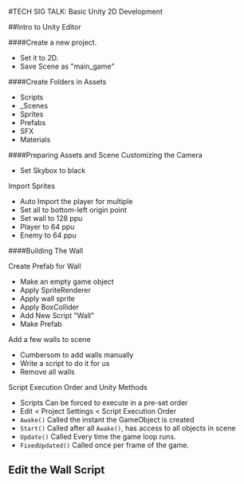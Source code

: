 #TECH SIG TALK:  Basic Unity 2D Development

##Intro to Unity Editor

####Create a new project.  
- Set it to 2D.
- Save Scene as "main_game"

####Create Folders in Assets
- Scripts
- _Scenes
- Sprites
- Prefabs
- SFX
- Materials

####Preparing Assets and Scene
Customizing the Camera
- Set Skybox to black

Import Sprites
- Auto Import the player for multiple
- Set all to bottom-left origin point
- Set wall to 128 ppu
- Player to 64 ppu
- Enemy to 64 ppu

####Building The Wall

Create Prefab for Wall
- Make an empty game object
- Apply SpriteRenderer
- Apply wall sprite 
- Apply BoxCollider
- Add New Script "Wall"
- Make Prefab

Add a few walls to scene
- Cumbersom to add walls manually
- Write a script to do it for us
- Remove all walls

Script Execution Order and Unity Methods
- Scripts Can be forced to execute in a pre-set order
- Edit < Project Settings < Script Execution Order
- `Awake()` Called the instant the GameObject is created
- `Start()` Called after all `Awake()`, has access to all objects in scene
- `Update()` Called Every time the game loop runs.
- `FixedUpdated()` Called once per frame of the game.

Edit the Wall Script
- 

```c#

```